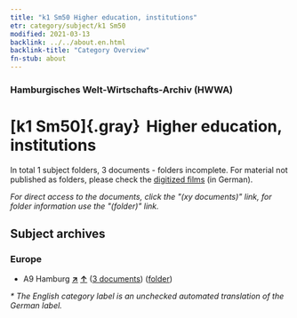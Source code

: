 ```yaml
---
title: "k1 Sm50 Higher education, institutions"
etr: category/subject/k1 Sm50
modified: 2021-03-13
backlink: ../../about.en.html
backlink-title: "Category Overview"
fn-stub: about
---
```


### Hamburgisches Welt-Wirtschafts-Archiv (HWWA)
# [k1 Sm50]{.gray}&#8201; Higher education, institutions&#160; 





In total 1 subject folders, 3 documents - folders incomplete.
For material not published as folders, please check the [digitized films](/film/h1_sh) (in German).

_For direct access to the documents, click the "(xy documents)" link, for folder information use the "(folder)" link._

## Subject archives



### Europe

- A9 Hamburg [**&nearr;**](../../../geo/i/140905/about.en.html "Hamburg (all folders)") [**&uarr;**](../../../geo/about.en.html#A9 "Country category system") (<a href="https://pm20.zbw.eu/dfgview/sh/140905,187228" title="about: Hamburg : Higher education, institutions" target="_blank">3 documents</a>) ([folder](../../../../folder/sh/1409xx/140905/1872xx/187228/about.en.html))


_* The English category label is an unchecked automated translation of the German label._


